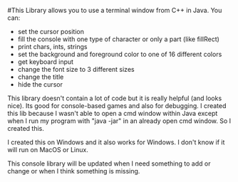 #This Library allows you to use a terminal window from C++ in Java.
You can:
- set the cursor position
- fill the console with one type of character or only a part (like fillRect)
- print chars, ints, strings
- set the background and foreground color to one of 16 different colors
- get keyboard input
- change the font size to 3 different sizes
- change the title
- hide the cursor

This library doesn't contain a lot of code but it is really helpful (and looks nice). Its good for console-based games and also for debugging. I created this lib because I wasn't able to open a cmd window within Java except when I run my program with "java -jar" in an already open cmd window. So I created this.

I created this on Windows and it also works for Windows. I don't know if it will run on MacOS or Linux.

This console library will be updated when I need something to add or change or when I think something is missing.
